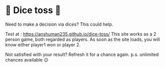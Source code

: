 # 🎲 Dice toss 🎲
Need to make a decision via dices? This could help.

Test at : https://anshuman235.github.io/dice-toss/
This site works as a 2 person game, both regarded as players. As soon as the site loads, you will know either player1 won or player 2.

Not satisfied with your result? Refresh it for a chance again.
p.s. unlimited chances available 😉
